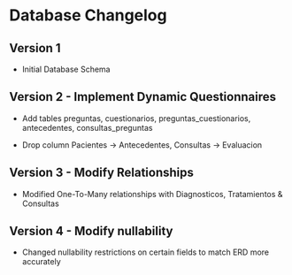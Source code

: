 # Database Changelog

## Version 1

- Initial Database Schema

## Version 2 - Implement Dynamic Questionnaires

- Add tables preguntas, cuestionarios, preguntas_cuestionarios, antecedentes, consultas_preguntas

- Drop column Pacientes -> Antecedentes, Consultas -> Evaluacion

## Version 3 - Modify Relationships

- Modified One-To-Many relationships with Diagnosticos, Tratamientos & Consultas

## Version 4 - Modify nullability

- Changed nullability restrictions on certain fields to match ERD more accurately
